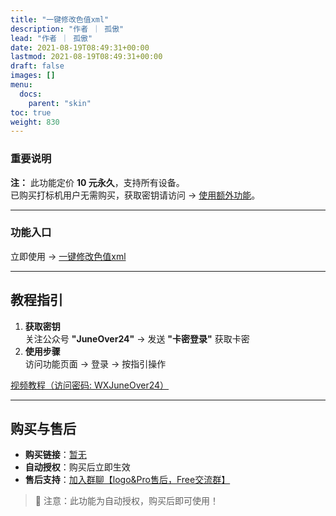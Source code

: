 ```yaml
---
title: "一键修改色值xml"
description: "作者 ｜ 孤傲"
lead: "作者 ｜ 孤傲"
date: 2021-08-19T08:49:31+00:00
lastmod: 2021-08-19T08:49:31+00:00
draft: false
images: []
menu:
  docs:
    parent: "skin"
toc: true
weight: 830
---
```


### 重要说明

**注：** 此功能定价 **10 元永久**，支持所有设备。  
已购买打标机用户无需购买，获取密钥请访问 → [使用额外功能](/docs/mark_user/General/useextraservice/)。

---

### 功能入口

立即使用 → [一键修改色值xml](/docs/extra_service/skin/Xml)

---

## 教程指引

1. **获取密钥**  
   关注公众号 **"JuneOver24"** → 发送 **"卡密登录"** 获取卡密  
2. **使用步骤**  
   访问功能页面 → 登录 → 按指引操作  

[视频教程（访问密码: WXJuneOver24）](https://url69.ctfile.com/d/22031369-65046580-3246ae?p=WXJuneOver24)

---

## 购买与售后

- **购买链接**：[暂无](https://shop.gushao.club/buy/2)  
- **自动授权**：购买后立即生效  
- **售后支持**：[加入群聊【logo&Pro售后，Free交流群】](https://qm.qq.com/q/BrPUdXGm6Q)  

> 📌 注意：此功能为自动授权，购买后即可使用！
